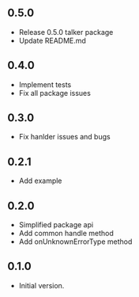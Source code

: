 ## 0.5.0
- Release 0.5.0 talker package
- Update README.md

## 0.4.0
- Implement tests 
- Fix all package issues

## 0.3.0
- Fix hanlder issues and bugs

## 0.2.1
- Add example

## 0.2.0
- Simplified package api
- Add common handle method
- Add onUnknownErrorType method


## 0.1.0

- Initial version.
